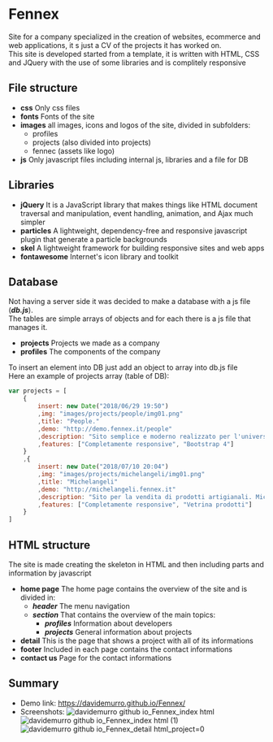# Fennex

Site for a company specialized in the creation of websites, ecommerce and web applications, it s just a CV of the projects it has worked on. <br>
This site is developed started from a template, it is written with HTML, CSS and JQuery with the use of some libraries and is complitely responsive

## File structure

- **css**
  Only css files
- **fonts**
  Fonts of the site
- **images**
  all images, icons and logos of the site, divided in subfolders:
  - profiles
  - projects (also divided into projects)
  - fennec (assets like logo)
- **js**
  Only javascript files including internal js, libraries and a file for DB

## Libraries

- **jQuery**
  It is a JavaScript library that makes things like HTML document traversal and manipulation, event handling, animation, and Ajax much simpler
- **particles**
  A lightweight, dependency-free and responsive javascript plugin that generate a particle backgrounds
- **skel**
  A lightweight framework for building responsive sites and web apps
- **fontawesome**
  Internet's icon library and toolkit

## Database

Not having a server side it was decided to make a database with a js file (**_db.js_**). <br>
The tables are simple arrays of objects and for each there is a js file that manages it.

- **projects**
  Projects we made as a company
- **profiles**
  The components of the company

To insert an element into DB just add an object to array into db.js file <br>
Here an example of projects array (table of DB):
```javascript
var projects = [
	{
		insert: new Date("2018/06/29 19:50")
		,img: "images/projects/people/img01.png"
		,title: "People."
		,demo: "http://demo.fennex.it/people"
		,description: "Sito semplice e moderno realizzato per l'universit&agrave; IUAV di Venezia. Il sito a fatto guadagnare un bel 30 e lode alla nostra amica. <span class='icon fa-smile-o'></span>"
		,features: ["Completamente responsive", "Bootstrap 4"]
	}
	,{
		insert: new Date("2018/07/10 20:04")
		,img: "images/projects/michelangeli/img01.png"
		,title: "Michelangeli"
		,demo: "http://michelangeli.fennex.it"
		,description: "Sito per la vendita di prodotti artigianali. Michelangeli pu&ograve; sembrare un semplice mercatino d'artigianato, ma non lasciatevi ingannare! nei suoi prodotti c'&egrave; tutto l'amore di una mamma! <span class='icon fa-heart'></span>"
		,features: ["Completamente responsive", "Vetrina prodotti"]
	}
]
```

## HTML structure

The site is made creating the skeleton in HTML and then including parts and information by javascript

- **home page**
  The home page contains the overview of the site and is divided in:
  - **_header_**
    The menu navigation
  - **_section_**
    That contains the overview of the main topics:
    - **_profiles_**
      Information about developers
    - **_projects_**
      General information about projects
- **detail**
  This is the page that shows a project with all of its informations
- **footer**
  Included in each page contains the contact informations
- **contact us**
  Page for the contact informations

## Summary

- Demo link: https://davidemurro.github.io/Fennex/
- Screenshots:
  ![davidemurro github io_Fennex_index html](https://github.com/DavideMurro/Fennex/assets/118051417/f76fb696-3063-400e-86b2-f803635dbbab)
  ![davidemurro github io_Fennex_index html (1)](https://github.com/DavideMurro/Fennex/assets/118051417/a12b8150-97dc-4172-8214-f2566faa9443)
  ![davidemurro github io_Fennex_detail html_project=0](https://github.com/DavideMurro/Fennex/assets/118051417/5186f4b9-070b-4876-b3ac-23d6335bca8e)
